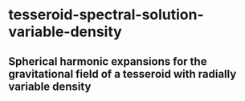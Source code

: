 # tesseroid-spectral-solution-variable-density
## Spherical harmonic expansions for the gravitational field of a tesseroid with radially variable density
